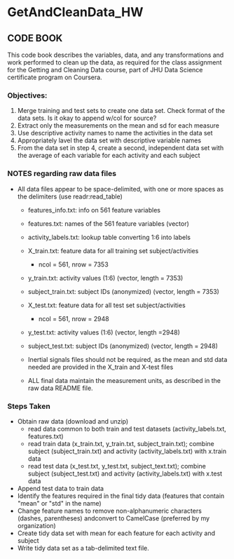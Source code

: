 # GetAndCleanData_HW
## CODE BOOK

This code book describes the variables, data, and any transformations and work performed to clean up the data, as required for the class assignment for the Getting and Cleaning Data course, part of JHU Data Science certificate program on Coursera.

### Objectives:
1. Merge training and test sets to create one data set. Check format of the data sets. Is it okay to append w/col for source?
2. Extract only the measurements on the mean and sd for each measure
3. Use descriptive activity names to name the activities in the data set
4. Appropriately lavel the data set with descriptive variable names
5. From the data set in step 4, create a second, independent data set with the average of each variable for each activity and each subject

### NOTES regarding raw data files 

* All data files appear to be space-delimited, with one or more spaces as the delimiters (use readr:read_table)
  * features_info.txt: info on 561 feature variables
  * features.txt: names of the 561 feature variables (vector)
  * activity_labels.txt: lookup table converting 1:6 into labels

  * X_train.txt: feature data for all training set subject/activities
    * ncol = 561, nrow = 7353
  * y_train.txt: activity values (1:6) (vector, length = 7353)
  * subject_train.txt: subject IDs (anonymized) (vector, length = 7353)

  * X_test.txt: feature data for all test set subject/activities
    * ncol = 561, nrow = 2948
  * y_test.txt: activity values (1:6) (vector, length =2948)
  * subject_test.txt: subject IDs (anonymized) (vector, length = 2948)

  * Inertial signals files should not be required, as the mean and std data needed are provided in the X_train and X-test files
  
  * ALL final data maintain the measurement units, as described in the raw data README file.

### Steps Taken
* Obtain raw data (download and unzip)
  * read data common to both train and test datasets (activity_labels.txt, features.txt)
  * read train data (x_train.txt, y_train.txt, subject_train.txt); combine subject (subject_train.txt) and activity (activity_labels.txt) with x.train data
  * read test data (x_test.txt, y_test.txt, subject_text.txt); combine subject (subject_test.txt) and activity (activity_labels.txt) with x.test data
* Append test data to train data
* Identify the features required in the final tidy data (features that contain "mean" or "std" in the name)
* Change feature names to remove non-alphanumeric characters (dashes, parentheses) andconvert to CamelCase (preferred by my organization)
* Create tidy data set with mean for each feature for each activity and subject
* Write tidy data set as a tab-delimited text file.
